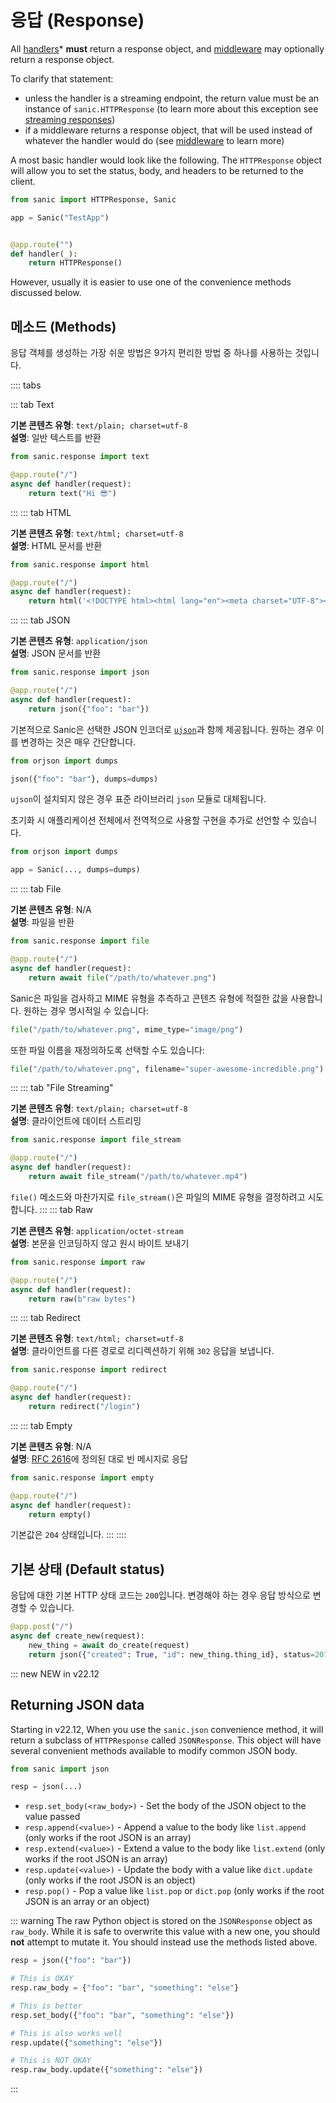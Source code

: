 # 응답 (Response)

All [handlers](./handlers.md)* **must** return a response object, and [middleware](./middleware.md) may optionally return a response object.

To clarify that statement:
- unless the handler is a streaming endpoint, the return value must be an instance of `sanic.HTTPResponse` (to learn more about this exception see [streaming responses](../advanced/streaming.md#response-streaming))
- if a middleware returns a response object, that will be used instead of whatever the handler would do (see [middleware](./middleware.md) to learn more)

A most basic handler would look like the following. The `HTTPResponse` object will allow you to set the status, body, and headers to be returned to the client.

```python
from sanic import HTTPResponse, Sanic

app = Sanic("TestApp")


@app.route("")
def handler(_):
    return HTTPResponse()
```

However, usually it is easier to use one of the convenience methods discussed below.


## 메소드 (Methods)

응답 객체를 생성하는 가장 쉬운 방법은 9가지 편리한 방법 중 하나를 사용하는 것입니다.

:::: tabs

::: tab Text

**기본 콘텐츠 유형**: `text/plain; charset=utf-8`  
**설명**: 일반 텍스트를 반환

```python
from sanic.response import text

@app.route("/")
async def handler(request):
    return text("Hi 😎")
```
:::
::: tab HTML

**기본 콘텐츠 유형**: `text/html; charset=utf-8`  
**설명**: HTML 문서를 반환

```python
from sanic.response import html

@app.route("/")
async def handler(request):
    return html('<!DOCTYPE html><html lang="en"><meta charset="UTF-8"><div>Hi 😎</div>')
```
:::
::: tab JSON

**기본 콘텐츠 유형**: `application/json`  
**설명**: JSON 문서를 반환

```python
from sanic.response import json

@app.route("/")
async def handler(request):
    return json({"foo": "bar"})
```

기본적으로 Sanic은 선택한 JSON 인코더로 [`ujson`](https://github.com/ultrajson/ultrajson)과 함께 제공됩니다. 원하는 경우 이를 변경하는 것은 매우 간단합니다.

```python
from orjson import dumps

json({"foo": "bar"}, dumps=dumps)
```

`ujson`이 설치되지 않은 경우 표준 라이브러리 `json` 모듈로 대체됩니다.

초기화 시 애플리케이션 전체에서 전역적으로 사용할 구현을 추가로 선언할 수 있습니다.

```python
from orjson import dumps

app = Sanic(..., dumps=dumps)
```
:::
::: tab File

**기본 콘텐츠 유형**: N/A  
**설명**: 파일을 반환


```python
from sanic.response import file

@app.route("/")
async def handler(request):
    return await file("/path/to/whatever.png")
```

Sanic은 파일을 검사하고 MIME 유형을 추측하고 콘텐츠 유형에 적절한 값을 사용합니다. 원하는 경우 명시적일 수 있습니다:

```python
file("/path/to/whatever.png", mime_type="image/png")
```

또한 파일 이름을 재정의하도록 선택할 수도 있습니다:

```python
file("/path/to/whatever.png", filename="super-awesome-incredible.png")
```
:::
::: tab "File Streaming"

**기본 콘텐츠 유형**: `text/plain; charset=utf-8`  
**설명**: 클라이언트에 데이터 스트리밍

```python
from sanic.response import file_stream

@app.route("/")
async def handler(request):
    return await file_stream("/path/to/whatever.mp4")
```

`file()` 메소드와 마찬가지로 `file_stream()`은 파일의 MIME 유형을 결정하려고 시도합니다. :::
::: tab Raw

**기본 콘텐츠 유형**: `application/octet-stream`  
**설명**: 본문을 인코딩하지 않고 원시 바이트 보내기

```python
from sanic.response import raw

@app.route("/")
async def handler(request):
    return raw(b"raw bytes")
```
:::
::: tab Redirect

**기본 콘텐츠 유형**: `text/html; charset=utf-8`  
**설명**: 클라이언트를 다른 경로로 리디렉션하기 위해 `302` 응답을 보냅니다.

```python
from sanic.response import redirect

@app.route("/")
async def handler(request):
    return redirect("/login")
```

:::
::: tab Empty

**기본 콘텐츠 유형**: N/A  
**설명**: [RFC 2616](https://tools.ietf.org/search/rfc2616#section-7.2.1)에 정의된 대로 빈 메시지로 응답

```python
from sanic.response import empty

@app.route("/")
async def handler(request):
    return empty()
```

기본값은 `204` 상태입니다. :::
::::

## 기본 상태 (Default status)

응답에 대한 기본 HTTP 상태 코드는 `200`입니다. 변경해야 하는 경우 응답 방식으로 변경할 수 있습니다.


```python
@app.post("/")
async def create_new(request):
    new_thing = await do_create(request)
    return json({"created": True, "id": new_thing.thing_id}, status=201)
```

::: new NEW in v22.12
## Returning JSON data

Starting in v22.12, When you use the `sanic.json` convenience method, it will return a subclass of `HTTPResponse` called `JSONResponse`. This object will have several convenient methods available to modify common JSON body.

```python
from sanic import json

resp = json(...)
```

- `resp.set_body(<raw_body>)` - Set the body of the JSON object to the value passed
- `resp.append(<value>)` - Append a value to the body like `list.append` (only works if the root JSON is an array)
- `resp.extend(<value>)` - Extend a value to the body like `list.extend` (only works if the root JSON is an array)
- `resp.update(<value>)` - Update the body with a value like `dict.update` (only works if the root JSON is an object)
- `resp.pop()` - Pop a value like `list.pop` or `dict.pop` (only works if the root JSON is an array or an object)

::: warning The raw Python object is stored on the `JSONResponse` object as `raw_body`. While it is safe to overwrite this value with a new one, you should **not** attempt to mutate it. You should instead use the methods listed above.

```python
resp = json({"foo": "bar"})

# This is OKAY
resp.raw_body = {"foo": "bar", "something": "else"}

# This is better
resp.set_body({"foo": "bar", "something": "else"})

# This is also works well
resp.update({"something": "else"})

# This is NOT OKAY
resp.raw_body.update({"something": "else"})
```
:::
